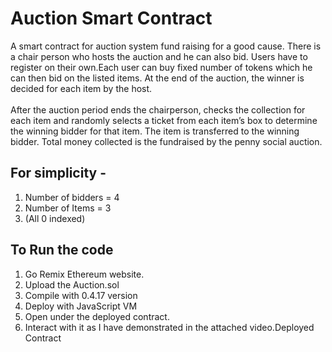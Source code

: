 # Auction Smart Contract
A smart contract for auction system fund raising for a good cause. There is a chair person who hosts the auction and he can also bid. Users have to register on their own.Each user can buy fixed number of tokens which he can then bid on the listed items. At the end of the auction, the winner is decided for each item by the host.\
\
After the auction period ends the chairperson, checks the collection for each item and randomly selects a ticket from each item’s box to determine the winning bidder for that
item. The item is transferred to the winning bidder. Total money collected is the fundraised by the penny social auction.

## For simplicity -
1. Number of bidders = 4
2. Number of Items = 3
3. (All 0 indexed)

## To Run the code
1. Go Remix Ethereum website.
2. Upload the Auction.sol
3. Compile with 0.4.17 version
4. Deploy with JavaScript VM
5. Open under the deployed contract.
6. Interact with it as I have demonstrated in the attached video.Deployed Contract
